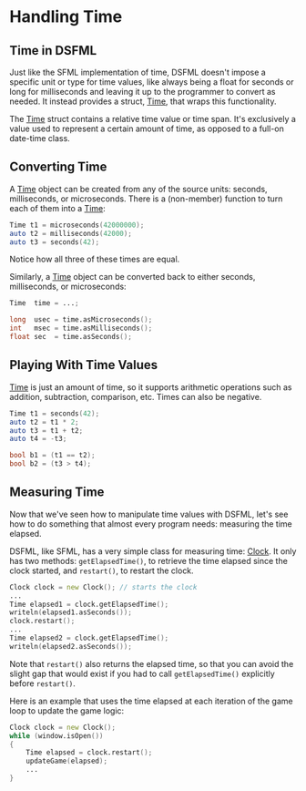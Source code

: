 Handling Time
=====

Time in DSFML
---

Just like the SFML implementation of time, DSFML doesn't impose a specific unit or type for time values, like always being a float for seconds or long for milliseconds and leaving it up to the programmer to convert as needed. It instead provides a struct, [Time](http://dsfml.com/dsfml/system/time.html), that wraps this functionality.

The [Time](http://dsfml.com/dsfml/system/time.html) struct contains a relative time value or time span. It's exclusively a value used to represent a certain amount of time, as opposed to a full-on date-time class.

Converting Time
---

A [Time](http://dsfml.com/dsfml/system/time.html) object can be created from any of the source units: seconds, milliseconds, or microseconds. There is a (non-member) function to turn each of them into a [Time](http://dsfml.com/dsfml/system/time.html):

```D
Time t1 = microseconds(42000000);
auto t2 = milliseconds(42000);
auto t3 = seconds(42);
```

Notice how all three of these times are equal.

Similarly, a [Time](http://dsfml.com/dsfml/system/time.html) object can be converted back to either seconds, milliseconds, or microseconds:

```D
Time  time = ...;

long  usec = time.asMicroseconds();
int   msec = time.asMilliseconds();
float sec  = time.asSeconds();
```

Playing With Time Values
---

[Time](http://dsfml.com/dsfml/system/time.html) is just an amount of time, so it supports arithmetic operations such as addition, subtraction, comparison, etc. Times can also be negative.

```D
Time t1 = seconds(42);
auto t2 = t1 * 2;
auto t3 = t1 + t2;
auto t4 = -t3;

bool b1 = (t1 == t2);
bool b2 = (t3 > t4);
```

Measuring Time
---

Now that we've seen how to manipulate time values with DSFML, let's see how to do something that almost every program needs: measuring the time elapsed.

DSFML, like SFML, has a very simple class for measuring time: [Clock](http://dsfml.com/dsfml/system/clock.html). It only has two methods: `getElapsedTime()`, to retrieve the time elapsed since the clock started, and `restart()`, to restart the clock.

```D
Clock clock = new Clock(); // starts the clock
...
Time elapsed1 = clock.getElapsedTime();
writeln(elapsed1.asSeconds());
clock.restart();
...
Time elapsed2 = clock.getElapsedTime();
writeln(elapsed2.asSeconds());
```

Note that `restart()` also returns the elapsed time, so that you can avoid the slight gap that would exist if you had to call `getElapsedTime()` explicitly before `restart()`.

Here is an example that uses the time elapsed at each iteration of the game loop to update the game logic:

```D
Clock clock = new Clock();
while (window.isOpen())
{
    Time elapsed = clock.restart();
    updateGame(elapsed);
    ...
}
``` 
